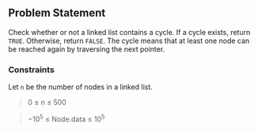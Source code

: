 ## **Problem Statement**

Check whether or not a linked list contains a cycle. If a cycle exists, return `TRUE`. Otherwise, return `FALSE`. The cycle means that at least one node can be reached again by traversing the next pointer.

### Constraints
Let `n` be the number of nodes in a linked list.

> 0 ≤ n ≤ 500

> −10<sup>5</sup> ≤ Node.data ≤ 10<sup>5</sup>



